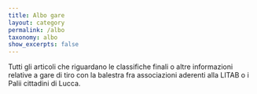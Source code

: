 ```yaml
---
title: Albo gare
layout: category
permalink: /albo
taxonomy: albo
show_excerpts: false
---
```

Tutti gli articoli che riguardano le classifiche finali o altre informazioni
relative a gare di tiro con la balestra fra associazioni aderenti alla LITAB o i
Palii cittadini di Lucca.
